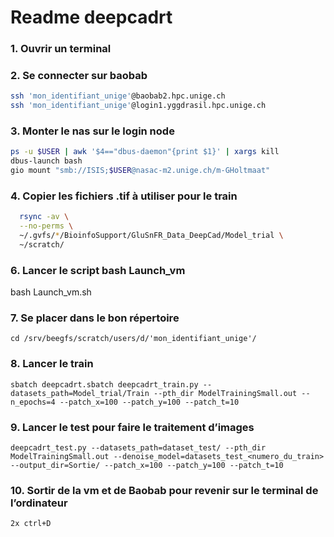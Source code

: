 
# Readme deepcadrt


### 1. Ouvrir un terminal

### 2. Se connecter sur baobab  
```bash
ssh 'mon_identifiant_unige'@baobab2.hpc.unige.ch
ssh 'mon_identifiant_unige'@login1.yggdrasil.hpc.unige.ch
```

### 3. Monter le nas sur le login node
```bash
ps -u $USER | awk '$4=="dbus-daemon"{print $1}' | xargs kill
dbus-launch bash
gio mount "smb://ISIS;$USER@nasac-m2.unige.ch/m-GHoltmaat"
```



### 4. Copier les fichiers .tif à utiliser pour le train
```bash
  rsync -av \
  --no-perms \
  ~/.gvfs/*/BioinfoSupport/GluSnFR_Data_DeepCad/Model_trial \
  ~/scratch/
```

### 6. Lancer le script bash Launch_vm
  bash Launch_vm.sh

### 7. Se placer dans le bon répertoire
	cd /srv/beegfs/scratch/users/d/'mon_identifiant_unige'/

### 8. Lancer le train
	sbatch deepcadrt.sbatch deepcadrt_train.py --datasets_path=Model_trial/Train --pth_dir ModelTrainingSmall.out --n_epochs=4 --patch_x=100 --patch_y=100 --patch_t=10

### 9. Lancer le test pour faire le traitement d’images
	deepcadrt_test.py --datasets_path=dataset_test/ --pth_dir ModelTrainingSmall.out --denoise_model=datasets_test_<numero_du_train> --output_dir=Sortie/ --patch_x=100 --patch_y=100 --patch_t=10

### 10. Sortir de la vm et de Baobab pour revenir sur le terminal de l’ordinateur 
	2x ctrl+D
